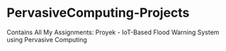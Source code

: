 # PervasiveComputing-Projects

Contains All My Assignments: Proyek - IoT-Based Flood Warning System using Pervasive Computing
